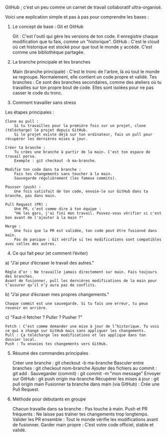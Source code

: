 GitHub ; c'est un peu comme un carnet de travail collaboratif ultra-organisé. 

Voici une explication simple et pas à pas pour comprendre les bases :

1. Le concept de base : Git et GitHub

    Git : C'est l'outil qui gère les versions de ton code. Il enregistre chaque modification que tu fais, comme un "historique".
    GitHub : C'est le cloud où cet historique est stocké pour que tout le monde y accède. C'est comme une bibliothèque partagée.

2. La branche principale et tes branches

    Main (branche principale) : C'est le tronc de l'arbre, là où tout le monde se regroupe. Normalement, elle contient un code propre et validé.
    Tes branches : Ce sont des branches secondaires, comme des ateliers où tu travailles sur ton propre bout de code. Elles sont isolées pour ne pas casser le code du tronc.

3. Comment travailler sans stress

Les étapes principales :

    Clone ou pull :
        Si tu travailles pour la première fois sur un projet, clone (télécharge) le projet depuis GitHub.
        Si le projet existe déjà sur ton ordinateur, fais un pull pour récupérer les dernières mises à jour.

    Créer ta branche :
        Tu crées une branche à partir de la main. C'est ton espace de travail perso.
        Exemple : git checkout -b ma-branche.

    Modifie ton code dans ta branche :
        Fais tes changements sans toucher à la main.
        Sauvegarde régulièrement (les fameux commits).

    Pousser (push) :
        Une fois satisfait de ton code, envoie-le sur GitHub dans ta branche, pas dans main.

    Pull Request (PR) :
        Une PR, c'est comme dire à ton équipe :
        "Hé les gars, j'ai fini mon travail. Pouvez-vous vérifier si c'est bon avant de l'ajouter à la main ?"

    Merge :
        Une fois que la PR est validée, ton code peut être fusionné dans main.
        Pas de panique : Git vérifie si tes modifications sont compatibles avec celles des autres.

4. Ce qui fait peur (et comment l’éviter)

a) "J’ai peur d’écraser le travail des autres."

    Règle d’or : Ne travaille jamais directement sur main. Fais toujours des branches.
    Avant de fusionner, pull les dernières modifications de la main pour t’assurer qu’il n’y aura pas de conflits.

b) "J’ai peur d’écraser mes propres changements."

    Chaque commit est une sauvegarde. Si tu fais une erreur, tu peux revenir en arrière.

c) "Faut-il fetcher ? Puller ? Pusher ?"

    Fetch : C’est comme demander une mise à jour de l’historique. Tu vois ce qui a changé sur GitHub mais sans appliquer les changements.
    Pull : Ça télécharge les modifications et les applique dans ton dossier local.
    Push : Tu envoies tes changements vers GitHub.

5. Résumé des commandes principales

    Créer une branche : git checkout -b ma-branche
    Basculer entre branches : git checkout nom-branche
    Ajouter des fichiers au commit : git add .
    Sauvegarder (commit) : git commit -m "mon message"
    Envoyer sur GitHub : git push origin ma-branche
    Récupérer les mises à jour : git pull origin main
    Fusionner ta branche dans main (via GitHub) : Crée une Pull Request.

6. Méthode pour débutants en groupe

    Chacun travaille dans sa branche : Pas touche à main.
    Push et PR fréquents : Ne laisse pas traîner tes changements trop longtemps.
    Valider les PR ensemble : Tout le monde vérifie les modifications avant de fusionner.
    Garder main propre : C’est votre code officiel, stable et validé.
